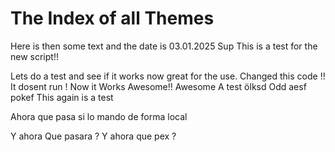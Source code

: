 # The Index of all Themes

Here is then some text and the date is 03.01.2025 
Sup This is a test for the new script!!

Lets do a test and see if it works now great for the use. Changed this code !!
It dosent run !
Now it Works Awesome!!
Awesome A test ölksd 
Odd aesf
pokef This again is a test

Ahora que pasa si lo mando de forma local 

Y ahora Que pasara ?
Y ahora que pex ?